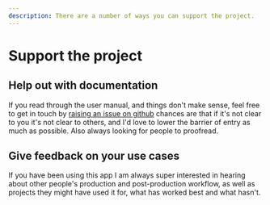 ```yaml
---
description: There are a number of ways you can support the project.
---
```


# Support the project

## Help out with documentation

If you read through the user manual, and things don't make sense, feel free to get in touch by [raising an issue on github](https://github.com/pietrop/digital-paper-edit-electron/issues/new/choose) chances are that if it's not clear to you it's not clear to others, and I'd love to lower the barrier of entry as much as possible. Also always looking for people to proofread.

## Give  feedback on your use cases

If you have been using this app I am always super interested in hearing about other people's production and post-production workflow, as well as projects they might have used it for, what has worked best and what hasn't.



